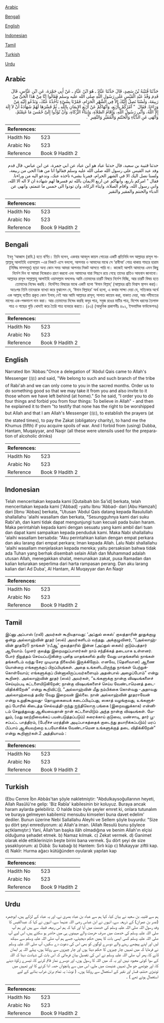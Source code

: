 [Arabic](#arabic)

[Bengali](#bengali)

[English](#english)

[Indonesian](#indonesian)

[Tamil](#tamil)

[Turkish](#turkish)

[Urdu](#urdu)

## Arabic


<div dir="rtl" lang="ar" style={{fontSize:'larger',backgroundColor:'#f8f9fa',padding:20}}>
حَدَّثَنَا قُتَيْبَةُ بْنُ سَعِيدٍ، قَالَ حَدَّثَنَا عَبَّادٌ ـ هُوَ ابْنُ عَبَّادٍ ـ عَنْ أَبِي جَمْرَةَ، عَنِ ابْنِ عَبَّاسٍ، قَالَ قَدِمَ وَفْدُ عَبْدِ الْقَيْسِ عَلَى رَسُولِ اللَّهِ صلى الله عليه وسلم فَقَالُوا إِنَّا مِنْ هَذَا الْحَىِّ مِنْ رَبِيعَةَ، وَلَسْنَا نَصِلُ إِلَيْكَ إِلاَّ فِي الشَّهْرِ الْحَرَامِ، فَمُرْنَا بِشَىْءٍ نَأْخُذْهُ عَنْكَ، وَنَدْعُو إِلَيْهِ مَنْ وَرَاءَنَا‏.‏ فَقَالَ ‏ "‏ آمُرُكُمْ بِأَرْبَعٍ، وَأَنْهَاكُمْ عَنْ أَرْبَعٍ الإِيمَانِ بِاللَّهِ ـ ثُمَّ فَسَّرَهَا لَهُمْ شَهَادَةُ أَنْ لاَ إِلَهَ إِلاَّ اللَّهُ، وَأَنِّي رَسُولُ اللَّهِ، وَإِقَامُ الصَّلاَةِ، وَإِيتَاءُ الزَّكَاةِ، وَأَنْ تُؤَدُّوا إِلَىَّ خُمُسَ مَا غَنِمْتُمْ، وَأَنْهَى عَنِ الدُّبَّاءِ وَالْحَنْتَمِ وَالْمُقَيَّرِ وَالنَّقِيرِ ‏"‏‏.‏
</div>
<div style={{backgroundColor:'#f8f9fa',padding:20, marginBottom: 10}}><table> <thead> <tr> <th>References:</th> <th></th> </tr> </thead> <tbody><tr><td>Hadith No</td><td>523</td></tr><tr><td>Arabic No</td><td>523</td></tr><tr><td>Reference</td><td>Book 9 Hadith 2</td></tr></tbody></table></div>


<div dir="rtl" lang="ar" style={{fontSize:'larger',backgroundColor:'#f8f9fa',padding:20}}>
حدثنا قتيبة بن سعيد، قال حدثنا عباد هو ابن عباد عن ابي جمرة، عن ابن عباس، قال قدم وفد عبد القيس على رسول الله صلى الله عليه وسلم فقالوا انا من هذا الحى من ربيعة، ولسنا نصل اليك الا في الشهر الحرام، فمرنا بشىء ناخذه عنك، وندعو اليه من وراءنا. فقال " امركم باربع، وانهاكم عن اربع الايمان بالله ثم فسرها لهم شهادة ان لا اله الا الله، واني رسول الله، واقام الصلاة، وايتاء الزكاة، وان تودوا الى خمس ما غنمتم، وانهى عن الدباء والحنتم والمقير والنقير
</div>
<div style={{backgroundColor:'#f8f9fa',padding:20, marginBottom: 10}}><table> <thead> <tr> <th>References:</th> <th></th> </tr> </thead> <tbody><tr><td>Hadith No</td><td>523</td></tr><tr><td>Arabic No</td><td>523</td></tr><tr><td>Reference</td><td>Book 9 Hadith 2</td></tr></tbody></table></div>

## Bengali


<div dir="rtl" lang="bn" style={{fontSize:'larger',backgroundColor:'#f8f9fa',padding:20}}>
ইবনু ‘আব্বাস (রাযি.) হতে বর্ণিত। তিনি বলেন, একবার আবদুল কায়স গোত্রের একটি প্রতিনিধি দল আল্লাহর রাসূল সাল্লাল্লাহু আলাইহি ওয়াসাল্লাম -এর নিকটে এসে বললো, আপনার ও আমাদের মাঝে সে ‘রাবীআ’ গোত্র থাকায় শাহরে হারাম (নিষিদ্ধ মাসসমূহ) ছাড়া অন্য কোন সময় আমরা আপনার নিকট আসতে পারি না। কাজেই আপনি আমাদের এমন কিছু নির্দেশ দিন যা আমরা নিজেরাও গ্রহণ করবো এবং আমাদের যারা পিছনে রয়ে গেছে তাদের প্রতিও আহবান জানাবো। আল্লাহর রাসূল সাল্লাল্লাহু আলাইহি ওয়াসাল্লাম বললেনঃ আমি তোমাদের চারটি বিষয়ে নির্দেশ দিচ্ছি, আর চারটি বিষয় হতে তোমাদের নিষেধ করছি। নির্দেশিত বিষয়ের মাঝে একটি হলো ‘ঈমান বিল্লাহ্’ (আল্লাহর প্রতি বিশ্বাস স্থাপন করা)। অতঃপর তিনি তাদেরকে ব্যাখ্যা করে বুঝালেন যে, ‘ঈমান বিল্লাহর’ অর্থ হলো, এ কথার সাক্ষ্য দেয়া যে, সত্যিকার অর্থে এক আল্লাহ্ ব্যতীত প্রকৃত কোন ইলাহ্ নেই আর আমি আল্লাহর রাসূল; সালাত কায়েম করা, যাকাত দেয়া, আর গনীমতের মালের এক-পঞ্চমাংশ দান করা। আর তোমাদের নিষেধ করছি কদুর পাত্র, সবুজ রঙের মাটির পাত্র, বিশেষ ধরনের তৈলাক্ত পাত্র ও গাছের গুড়ি খোদাই করে তৈরি পাত্র ব্যবহার করতে। (৫৩) (আধুনিক প্রকাশনীঃ ৪৯২, ইসলামিক ফাউন্ডেশনঃ)
</div>
<div style={{backgroundColor:'#f8f9fa',padding:20, marginBottom: 10}}><table> <thead> <tr> <th>References:</th> <th></th> </tr> </thead> <tbody><tr><td>Hadith No</td><td>523</td></tr><tr><td>Arabic No</td><td>523</td></tr><tr><td>Reference</td><td>Book 9 Hadith 2</td></tr></tbody></table></div>

## English


<div dir="ltr" lang="en" style={{fontSize:'larger',backgroundColor:'#f8f9fa',padding:20}}>
Narrated Ibn 'Abbas:"Once a delegation of 'Abdul Qais came to Allah's Messenger (ﷺ) and said, "We belong to such and such branch of the tribe of Rabi'ah and we can only come to you in the sacred months. Order us to do something good so that we may take it from you and also invite to it those whom we have left behind (at home)." So he said, "I order you to do four things and forbid you from four things: To believe in Allah" - and then he explained it to them "to testify that none has the right to be worshipped but Allah and that I am Allah's Messenger (ﷺ), to establish the prayers (at the stated times), to pay the Zakat (obligatory charity), to hand me the Khumus (fifth) if you acquire spoils of war. And I forbid from (using) Dubba, Hantam, Muqaiyyar, and Naqir (all these were utensils used for the preparation of alcoholic drinks)
</div>
<div style={{backgroundColor:'#f8f9fa',padding:20, marginBottom: 10}}><table> <thead> <tr> <th>References:</th> <th></th> </tr> </thead> <tbody><tr><td>Hadith No</td><td>523</td></tr><tr><td>Arabic No</td><td>523</td></tr><tr><td>Reference</td><td>Book 9 Hadith 2</td></tr></tbody></table></div>

## Indonesian


<div dir="ltr" lang="id" style={{fontSize:'larger',backgroundColor:'#f8f9fa',padding:20}}>
Telah menceritakan kepada kami [Qutaibah bin Sa'id] berkata, telah menceritakan kepada kami ['Abbad] -yaitu Ibnu 'Abbad- dari [Abu Hamzah] dari [Ibnu 'Abbas] berkata, "Utusan 'Abdul Qais datang kepada Rasulullah shallallahu 'alaihi wasallam dan berkata, "Sesungguhnya kami dari suku Rabi'ah, dan kami tidak dapat mengunjungi tuan kecuali pada bulan haram. Maka perintahlah kepada kami dengan sesuatu yang kami ambil dari tuan dan dapat kami sampaikan kepada penduduk kami. Maka Nabi shallallahu 'alaihi wasallam bersabda: "Aku perintahkan kalian dengan empat perkara dan aku larang dari empat perkara; Iman kepada Allah. Lalu Nabi shallallahu 'alaihi wasallam menjelaskan kepada mereka; yaitu persaksian bahwa tidak ada Tuhan yang berhak disembah selain Allah dan Muhammad adalah utusan Allah, menegakkan shalat, menunaikan zakat, pusa Ramadan dan kalian kelurakan seperlima dari harta rampasan perang. Dan aku larang kalian dari Ad Duba', Al Hantam, Al Muqayyar dan An Naqir
</div>
<div style={{backgroundColor:'#f8f9fa',padding:20, marginBottom: 10}}><table> <thead> <tr> <th>References:</th> <th></th> </tr> </thead> <tbody><tr><td>Hadith No</td><td>523</td></tr><tr><td>Arabic No</td><td>523</td></tr><tr><td>Reference</td><td>Book 9 Hadith 2</td></tr></tbody></table></div>

## Tamil


<div dir="ltr" lang="ta" style={{fontSize:'larger',backgroundColor:'#f8f9fa',padding:20}}>
இப்னு அப்பாஸ் (ரலி) அவர்கள் கூறியதாவது: ‘அப்துல் கைஸ்’ குலத்தாரின் தூதுக்குழு ஒன்று அல்லாஹ்வின் தூதர் (ஸல்) அவர்களிடம் வந்தது. அக்குழுவினர், “(அல்லாஹ்வின் தூதரே!) நாங்கள் ‘ரபீஆ’ குலத்தாரில் இன்ன (அப்துல் கைஸ்) குடும்பத்தார் ஆவோம். (முளர் குலத்து இறைமறுப்பாளர்கள் நாம் சந்திக்கத் தடையாக உள்ளனர். போர் நிறுத்தம் செய்யப்படுகின்ற புனித மாதங்களில் தவிர வேறு மாதங்களில் நாங்கள் தங்களிடம் வந்து சேர முடியாத நிலையில் இருக்கிறோம். எனவே, (தெளிவான) ஆணை யொன்றை எங்களுக்குப் பிறப்பியுங்கள். அதை உங்களிடமிருந்து நாங்கள் பெற்றுக்கொள்வோம்; எங்களுக்குப் பின்னாலிருப்பவர்களையும் அதன்பால் அழைப்போம்” என்று கூறினர். அல்லாஹ்வின் தூதர் (ஸல்) அவர்கள், “உங்களுக்கு நான்கு விஷயங்களைச் செய்யும்படி கட்டளையிடுகிறேன்; நான்கு விஷயங்களைச் செய்ய வேண்டாமெனத் தடைவிதிக்கிறேன்” என்று கூறிவிட்டு, “அல்லாஹ்வின் மீது நம்பிக்கை கொள்வது -அதாவது அல்லாஹ்வைத் தவிர வேறு இறைவன் இல்லை. நான் அல்லாஹ்வின் தூதராவேன் என்று உறுதிகூறுவது- தொழுகையைக் கடைப்பிடிப்பது, ஸகாத் வழங்குவது, உங்களுக்குப் போரில் கிடைத்த செல்வத்தி-ருந்து ஐந்திலொரு பங்கை (இறைவனுக்காக) என்னிடம் செலுத்துவது ஆகியவைதான் நான் கட்டளையிடும் அந்த நான்கு விஷயங்கள். மேலும், (மது ஊற்றிவைக்கப் பயன்படுத்தப்படும்) சுரைக்காய் குடுவை, மண்சாடி, தார் பூசப்பட்ட பாத்திரம், (பேரீச்ச மரத்தின் அடிப்பாகத்தைக் குடைந்து தயாரிக்கப்படும்) மரப் பீப்பாய் ஆகியவற்றை உபயோகிக்க வேண்டாமென உங்களுக்குத் தடை விதிக்கிறேன்” என்று கூறினார்கள்.2 அத்தியாயம் :
</div>
<div style={{backgroundColor:'#f8f9fa',padding:20, marginBottom: 10}}><table> <thead> <tr> <th>References:</th> <th></th> </tr> </thead> <tbody><tr><td>Hadith No</td><td>523</td></tr><tr><td>Arabic No</td><td>523</td></tr><tr><td>Reference</td><td>Book 9 Hadith 2</td></tr></tbody></table></div>

## Turkish


<div dir="ltr" lang="tr" style={{fontSize:'larger',backgroundColor:'#f8f9fa',padding:20}}>
(Ebu Cemre İbn Abbâs'tan şöyle nakletmiştir: "Abdulkaysoğullarının heyeti, Allah Rasûlü'ne gelip: 'Biz Rabîa' kabilesinin bir koluyuz. Buraya ancak haram aylarda gelebiliriz. O halde bize öyle şeyler emret ki, onlara tutunalım ve buraya gelmeyen kabilemiz mensubu kimseleri buna davet edelim' dediler. Bunun üzerine Nebi Sallallahu Aleyhi ve Sellem şöyle buyurdu: "Size şu dört şeyi emrediyorum: a) Allah'a iman. (Allah Resulü bunu şöylece açtklamıştır:) Yani, Allah'tan başka ilâh olmadığına ve benim Allah'ın elçisi olduğuma şehadet etmek. b) Namaz kılmak. c) Zekat vermek. d) Ganimet olarak elde ettiklerinizin beşte birini bana vermek. Şu dört şeyi de size yasaklıyorum: a) Dübâ: Su kabağı b) Hantem: Sırlı küp c) Mukayyar ziftli kap. d) Nakîr: Hurma ağacı kütüğünden oyularak yapılan kap
</div>
<div style={{backgroundColor:'#f8f9fa',padding:20, marginBottom: 10}}><table> <thead> <tr> <th>References:</th> <th></th> </tr> </thead> <tbody><tr><td>Hadith No</td><td>523</td></tr><tr><td>Arabic No</td><td>523</td></tr><tr><td>Reference</td><td>Book 9 Hadith 2</td></tr></tbody></table></div>

## Urdu


<div dir="rtl" lang="ur" style={{fontSize:'larger',backgroundColor:'#f8f9fa',padding:20}}>
ہم سے قتیبہ بن سعید نے بیان کیا، کہا ہم سے عباد بن عباد بصریٰ نے، اور یہ عباد کے لڑکے ہیں، ابوجمرہ (نصر بن عمران) کے ذریعہ سے، انہوں نے ابن عباس رضی اللہ عنہما سے، انہوں نے کہا کہ عبدالقیس کا وفد رسول اللہ صلی اللہ علیہ وسلم کی خدمت میں آیا اور کہا کہ ہم اس ربیعہ قبیلہ سے ہیں اور ہم آپ صلی اللہ علیہ وسلم کی خدمت میں صرف حرمت والے مہینوں ہی میں حاضر ہو سکتے ہیں، اس لیے آپ صلی اللہ علیہ وسلم کسی ایسی بات کا ہمیں حکم دیجیئے، جسے ہم آپ صلی اللہ علیہ وسلم سے سیکھ لیں اور اپنے پیچھے رہنے والے دوسرے لوگوں کو بھی اس کی دعوت دے سکیں، آپ صلی اللہ علیہ وسلم نے فرمایا کہ میں تمہیں چار چیزوں کا حکم دیتا ہوں اور چار چیزوں سے روکتا ہوں، پہلے اللہ پر ایمان لانے کا، پھر آپ صلی اللہ علیہ وسلم نے اس کی تفصیل بیان فرمائی کہ اس بات کی شہادت دینا کہ اللہ کے سوا کوئی معبود نہیں اور یہ کہ میں اللہ کا رسول ہوں، اور دوسرے نماز قائم کرنے کا، تیسرے زکوٰۃ دینے کا، اور چوتھے جو مال تمہیں غنیمت میں ملے، اس میں سے پانچواں حصہ ادا کرنے کا اور تمہیں میں تونبڑی حنتم، قسار اور نقیر کے استعمال سے روکتا ہوں۔ ( نوٹ: یہ تمام برتن شراب بنانے کے لیے استعمال ہوتے تھے ) ۔
</div>
<div style={{backgroundColor:'#f8f9fa',padding:20, marginBottom: 10}}><table> <thead> <tr> <th>References:</th> <th></th> </tr> </thead> <tbody><tr><td>Hadith No</td><td>523</td></tr><tr><td>Arabic No</td><td>523</td></tr><tr><td>Reference</td><td>Book 9 Hadith 2</td></tr></tbody></table></div>